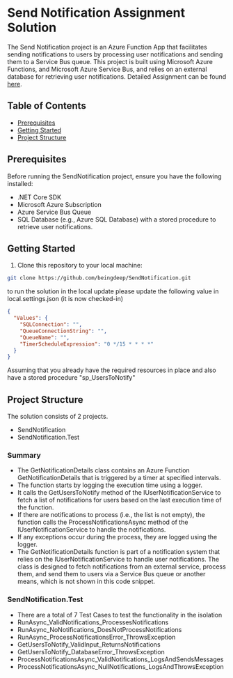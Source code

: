 # Send Notification Assignment Solution

The Send Notification project is an Azure Function App that facilitates sending notifications to users by processing user notifications and sending them to a Service Bus queue. This project is built using Microsoft Azure Functions, and Microsoft Azure Service Bus, and relies on an external database for retrieving user notifications. Detailed Assignment can be found [here](ASSIGNMENT.md).

## Table of Contents

- [Prerequisites](#prerequisites)
- [Getting Started](#getting-started)
- [Project Structure](#project-structure) 

## Prerequisites

Before running the SendNotification project, ensure you have the following installed:

- .NET Core SDK
- Microsoft Azure Subscription
- Azure Service Bus Queue
- SQL Database (e.g., Azure SQL Database) with a stored procedure to retrieve user notifications.

## Getting Started

1. Clone this repository to your local machine:

```bash
git clone https://github.com/beingdeep/SendNotification.git
```
to run the solution in the local update please update the following value in local.settings.json (it is now checked-in) 
```json
{ 
  "Values": {
    "SQLConnection": "",
    "QueueConnectionString": "",
    "QueueName": "",
    "TimerScheduleExpression": "0 */15 * * * *"
  }
}
```
Assuming that you already have the required resources in place and also have a stored procedure "sp_UsersToNotify"

## Project Structure
The solution consists of 2 projects. 
  - SendNotification
  - SendNotification.Test

### Summary
 - The GetNotificationDetails class contains an Azure Function GetNotificationDetails that is triggered by a timer at specified intervals.
 - The function starts by logging the execution time using a logger.
 - It calls the GetUsersToNotify method of the IUserNotificationService to fetch a list of notifications for users based on the last execution time of the function.
 - If there are notifications to process (i.e., the list is not empty), the function calls the ProcessNotificationsAsync method of the IUserNotificationService to handle the notifications.
 - If any exceptions occur during the process, they are logged using the logger.
 - The GetNotificationDetails function is part of a notification system that relies on the IUserNotificationService to handle user notifications. The class is designed to fetch notifications from an external service, process them, and send them to users via a Service Bus queue or another means, which is not shown in this code snippet.

### SendNotification.Test
  - There are a total of 7 Test Cases to test the functionality in the isolation
  - RunAsync_ValidNotifications_ProcessesNotifications
  - RunAsync_NoNotifications_DoesNotProcessNotifications
  - RunAsync_ProcessNotificationsError_ThrowsException
  - GetUsersToNotify_ValidInput_ReturnsNotifications
  - GetUsersToNotify_DatabaseError_ThrowsException
  - ProcessNotificationsAsync_ValidNotifications_LogsAndSendsMessages
  - ProcessNotificationsAsync_NullNotifications_LogsAndThrowsException 

